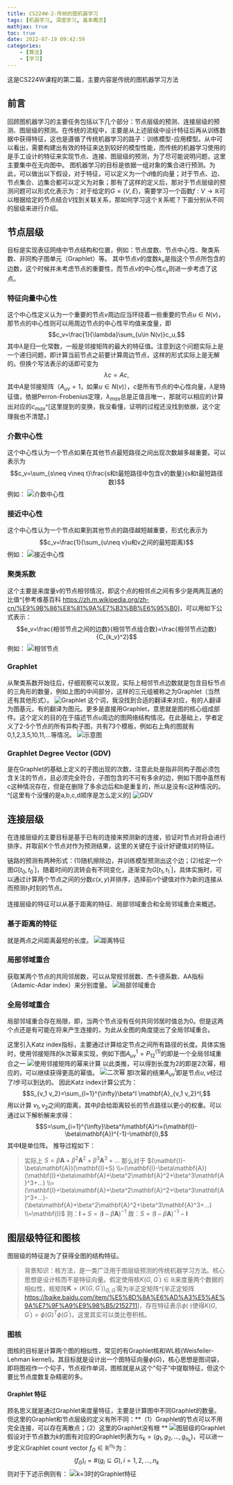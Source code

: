 ```yaml
---
title: CS224W-2-传统的图机器学习
tags: [机器学习, 深度学习, 基本概念]
mathjax: true
toc: true
date: 2022-07-19 09:42:59
categories:
    - [算法]
    - [学习]
---
```

这是CS224W课程的第二篇，主要内容是传统的图机器学习方法
<!-- more -->

## 前言

回顾图机器学习的主要任务包括以下几个部分：节点层级的预测、连接层级的预测、图层级的预测。在传统的流程中，主要是从上述层级中设计特征后再从训练数据中获得特征，这也是遵循了传统机器学习的路子：训练模型-应用模型。从中可以看出，需要构建出有效的特征来达到较好的模型性能，而传统的机器学习使用的是手工设计的特征来实现节点、连接、图层级的预测，为了尽可能说明问题，这里主要集中在无向图中。
图机器学习的目标是依据一组对象的集合进行预测。为此，可以做出以下假设，对于特征，可以定义为一个$d$维的向量；对于节点、边、节点集合、边集合都可以定义为对象；那有了这样的定义后，那对于节点层级的预测问题可以形式化表示为：对于给定的$G=(V,E)$，需要学习一个函数$f:V\rightarrow \mathbb{R}$可以根据给定的节点结合$V$找到关联关系，那如何学习这个关系呢？下面分别从不同的层级来进行介绍。

## 节点层级

目标是实现表征网络中节点结构和位置，例如：节点度数、节点中心性、聚类系数、非同构子图单元（Graphlet）等。
其中节点$v$的度数$k_v$是指这个节点所包含的边数，这个时候并未考虑节点的重要性，而节点$v$的中心性$c_v$则进一步考虑了这点。

### 特征向量中心性

这个中心性定义认为一个重要的节点$v$周边应当环绕着一些重要的节点$u\in N(v)$，那节点的中心性则可以用周边节点的中心性平均值来度量，即
$$c_v=\frac{1}{\lambda}\sum_{u\in N(v)}c_u,$$其中$\lambda$是归一化常数，一般是邻接矩阵的最大的特征值。注意到这个问题实际上是一个递归问题，即计算当前节点之前要计算周边节点，这样的形式实际上是无解的。但换个写法表示的话即可变为$$\lambda c=Ac,$$其中$A$是邻接矩阵（$A_{uv}=1$，如果$u\in N(v)$），$c$是所有节点的中心性向量，$\lambda$是特征值，依据Perron-Frobenius定理，$\lambda_{max}$总是正值且唯一，那就可以相应的计算出对应的$c_{max}$^[这里提到的变换，我没看懂，证明的过程还没找到依据，这个定理我也不清楚。]

### 介数中心性

这个中心性认为一个节点如果在其他节点最短路径之间出现次数越多越重要。可以表示为$$c_v=\sum_{s\neq v\neq t}\frac{s和t最短路径中包含v的数量}{s和t最短路径数}$$例如：
![介数中心性](https://raw.githubusercontent.com/Waynehfut/blog/img/img/20220719172817.png)

### 接近中心性

这个中心性认为一个节点如果到其他节点的路径越短越重要，形式化表示为$$c_v=\frac{1}{\sum_{u\neq v}u和v之间的最短距离}$$例如：
![接近中心性](https://raw.githubusercontent.com/Waynehfut/blog/img/img/20220719173441.png)

### 聚类系数

这个主要是来度量$v$的节点相邻情况，即这个点的相邻点之间有多少是两两互通的比值^[参考维基百科 <https://zh.m.wikipedia.org/zh-cn/%E9%9B%86%E8%81%9A%E7%B3%BB%E6%95%B0>]，可以用如下公式表示：$$e_v=\frac{相邻节点之间的边数}{相邻节点组合数}=\frac{相邻节点边数}{C_{k_v}^2}$$
例如：
![相邻节点](https://raw.githubusercontent.com/Waynehfut/blog/img/img/20220719203356.png)

### Graphlet

从聚类系数开始往后，仔细观察可以发现，实际上相邻节点边数就是包含目标节点的三角形的数量，例如上图的中间部分，这样的三元组被称之为Graphlet（当然还有其他形式）。
![Graphlet](https://raw.githubusercontent.com/Waynehfut/blog/img/img/20220719211203.png)
这个词，我没找到合适的翻译来对应，有的人翻译为图基元，有的翻译为图元。更多是直接用Graphlet，意思就是图的核心组成部件。这个定义的目的在于描述节点$u$周边的图网络结构情况。在此基础上，学者定义了2-5个节点的所有异构子图，共有73个模板，例如右上角的图就有0,1,2,3,5,10,11,...等情况。
![示意图](https://raw.githubusercontent.com/Waynehfut/blog/img/img/20220719212530.png)

### Graphlet Degree Vector (GDV)

是在Graphlet的基础上定义的子图出现的次数，注意此处是指非同构子图必须包含关注的节点，且必须完全符合，子图包含的不可有多余的边，例如下图中虽然有c这种情况存在，但是在删除了多余边后和b是重复的，所以是没有c这种情况的。^[这里有个没懂的是a,b,c,d顺序是怎么定义的]
![GDV](https://raw.githubusercontent.com/Waynehfut/blog/img/img/20220720173652.png)

## 连接层级

在连接层级的主要目标是基于已有的连接来预测新的连接，验证时节点对将会进行排序，并取前K个节点对作为预测结果，这里的关键在于设计好键值对的特征。

链路的预测有两种形式：(1)随机擦除边，并训练模型预测出这个边；(2)给定一个图$G[t_0,t^’_0]$，随着时间的流转会有不同变化，逐渐变为$G[t_1,t^’_1]$，具体实施时，可以通过计算两个节点之间的分数$c(x,y)$并排序，选择前$n$个键值对作为新的连接从而预测$t_1$时刻的节点。

连接层级的特征可以从基于距离的特征、局部邻域重合和全局邻域重合来概述。

### 基于距离的特征

就是两点之间距离最短的长度。
![距离特征](https://raw.githubusercontent.com/Waynehfut/blog/img/img/20220721093121.png)

### 局部邻域重合

获取某两个节点的共同邻居数，可以从常规邻居数、杰卡德系数、AA指标（Adamic-Adar index）来分别度量。
![局部邻域重合](https://raw.githubusercontent.com/Waynehfut/blog/img/img/1658367792363.jpg)

### 全局邻域重合

局部邻域重合存在局限，即，当两个节点没有任何共同邻居时值总为0。但是这两个点还是有可能在将来产生连接的，为此从全图的角度提出了全局邻域重合。

这里引入Katz index指标，主要通过计算给定节点之间所有路径的长度。具体实施时，使用邻接矩阵的k次幂来实现，例如下图$A_{uv}^1=P_{12}^{(1)}$的即是一个全局邻域重合之一
![使用邻接矩阵的幂来计算](https://raw.githubusercontent.com/Waynehfut/blog/img/img/20220721100132.png)
以此类推，可以得到长度为2的即是2次幂，相应的，可以继续获得更高的幂值。
![二次幂](https://raw.githubusercontent.com/Waynehfut/blog/img/img/20220721100740.png)
那l次幂的结果$A_{uv}^l$即是节点$u,v$经过了$l$步可以到达的。
因此Katz index计算公式为：$$S_{v_1 v_2}=\sum_{l=1}^{\infty}\beta^l \mathbf{A}_{v_1 v_2}^l,$$用以计算 $v_1,v_2$之间的距离，其中$\beta$会给距离较长的节点路径以更小的权重。可以通过以下解析解来求得：
$$S=\sum_{i=1}^{\infty}\beta^i\mathbf{A}^i=(\mathbf{I}-\beta\mathbf{A})^{-1}-\mathbf{I},$$其中$\mathbf{I}$是单位阵。
推导过程如下：
> 实际上 $S=\beta\mathbf{A}+\beta^2\mathbf{A}^2+\beta^3\mathbf{A}^3+...$
> 那么对于
> $(\mathbf{I}-\beta\mathbf{A})(\mathbf{I}+S)
> \\=(\mathbf{I}-\beta\mathbf{A})(\mathbf{I}+\beta\mathbf{A}+\beta^2\mathbf{A}^2+\beta^3\mathbf{A}^3+...)
> \\=(\mathbf{I}+\beta\mathbf{A}+\beta^2\mathbf{A}^2+\beta^3\mathbf{A}^3+...)-(\beta\mathbf{A}+\beta^2\mathbf{A}^2+\beta^3\mathbf{A}^3+...)
> \\=\mathbf{I}$
> 则：$\mathbf{I}+S=(\mathbf{I}-\beta\mathbf{A})^{-1}$
> 故：$S=(\mathbf{I}-\beta\mathbf{A})^{-1}-\mathbf{I}$

## 图层级特征和图核

图层级的特征是为了获得全图的结构特征。

> 背景知识：核方法，是一类广泛用于图层级预测的传统机器学习方法。核心思想是设计核而不是特征向量。假定使用核$K(G,G^’)\in \mathbb{R}$来度量两个数据的相似性，核矩阵$\mathbf{K}=(K(G,G^’))_{G,G^’}$需为半正定矩阵^[半正定矩阵 <https://baike.baidu.com/item/%E5%8D%8A%E6%AD%A3%E5%AE%9A%E7%9F%A9%E9%98%B5/2152711>]，存在特征表示$\phi(\cdot)$使得$K(G,G^’)=\phi(G)^T\phi(G^’)$，这里其实可以类比卷积核。

### 图核

图核的目标是计算两个图的相似性，常见的有Graphlet核和WL核(Weisfeiler-Lehman kernel)。其目标就是设计出一个图特征向量$\phi(G)$，核心思想是图词袋，即将图视作一个句子，节点视作单词，图核就是从这个“句子”中提取特征，但这个要比节点度数复杂精密的多。

#### Graphlet 特征

顾名思义就是通过Graphlet来度量特征，主要是计算图中不同Graphlet的数量。但这里的Graphlet和节点层级的定义有所不同：**（1）Graphlet的节点可以不用完全连接，可以存在离散点；（2）这里的Graphlet没有根
**
![图层级的Graphlet](https://raw.githubusercontent.com/Waynehfut/blog/img/img/20220721113421.png)
假设对于节点数为$k$的图有对应的Graphlet列表为$\mathcal{G}_k=(g_1,g_2,...,g_{n_k})$，可以进一步定义Graphlet count vector $f_G\in\mathbb{R^{n_k}}$为：$$(f_G)_i=\#(g_i\subseteq G),i=1,2,...,n_k$$
则对于下述示例则有：
![k=3时的Graphlet特征](https://raw.githubusercontent.com/Waynehfut/blog/img/img/20220721113922.png)
